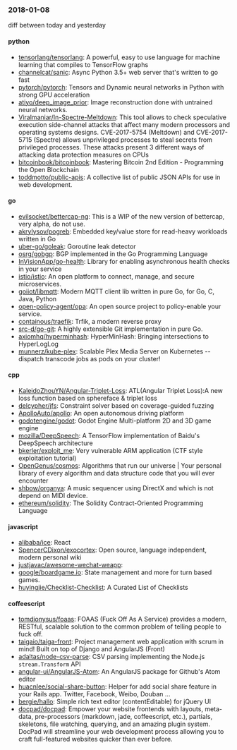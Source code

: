 ### 2018-01-08
diff between today and yesterday

#### python
* [tensorlang/tensorlang](https://github.com/tensorlang/tensorlang): A powerful, easy to use language for machine learning that compiles to TensorFlow graphs
* [channelcat/sanic](https://github.com/channelcat/sanic): Async Python 3.5+ web server that's written to go fast
* [pytorch/pytorch](https://github.com/pytorch/pytorch): Tensors and Dynamic neural networks in Python with strong GPU acceleration
* [atiyo/deep_image_prior](https://github.com/atiyo/deep_image_prior): Image reconstruction done with untrained neural networks.
* [Viralmaniar/In-Spectre-Meltdown](https://github.com/Viralmaniar/In-Spectre-Meltdown): This tool allows to check speculative execution side-channel attacks that affect many modern processors and operating systems designs. CVE-2017-5754 (Meltdown) and CVE-2017-5715 (Spectre) allows unprivileged processes to steal secrets from privileged processes. These attacks present 3 different ways of attacking data protection measures on CPUs 
* [bitcoinbook/bitcoinbook](https://github.com/bitcoinbook/bitcoinbook): Mastering Bitcoin 2nd Edition - Programming the Open Blockchain
* [toddmotto/public-apis](https://github.com/toddmotto/public-apis): A collective list of public JSON APIs for use in web development.

#### go
* [evilsocket/bettercap-ng](https://github.com/evilsocket/bettercap-ng): This is a WIP of the new version of bettercap, very alpha, do not use.
* [akrylysov/pogreb](https://github.com/akrylysov/pogreb): Embedded key/value store for read-heavy workloads written in Go
* [uber-go/goleak](https://github.com/uber-go/goleak): Goroutine leak detector
* [osrg/gobgp](https://github.com/osrg/gobgp): BGP implemented in the Go Programming Language
* [InVisionApp/go-health](https://github.com/InVisionApp/go-health): Library for enabling asynchronous health checks in your service
* [istio/istio](https://github.com/istio/istio): An open platform to connect, manage, and secure microservices.
* [goiiot/libmqtt](https://github.com/goiiot/libmqtt): Modern MQTT client lib written in pure Go, for Go, C, Java, Python
* [open-policy-agent/opa](https://github.com/open-policy-agent/opa): An open source project to policy-enable your service.
* [containous/traefik](https://github.com/containous/traefik): Trfik, a modern reverse proxy
* [src-d/go-git](https://github.com/src-d/go-git): A highly extensible Git implementation in pure Go.
* [axiomhq/hyperminhash](https://github.com/axiomhq/hyperminhash): HyperMinHash: Bringing intersections to HyperLogLog
* [munnerz/kube-plex](https://github.com/munnerz/kube-plex): Scalable Plex Media Server on Kubernetes -- dispatch transcode jobs as pods on your cluster!

#### cpp
* [KaleidoZhouYN/Angular-Triplet-Loss](https://github.com/KaleidoZhouYN/Angular-Triplet-Loss): ATL(Angular Triplet Loss):A new loss function based on sphereface & triplet loss
* [delcypher/jfs](https://github.com/delcypher/jfs): Constraint solver based on coverage-guided fuzzing
* [ApolloAuto/apollo](https://github.com/ApolloAuto/apollo): An open autonomous driving platform
* [godotengine/godot](https://github.com/godotengine/godot): Godot Engine  Multi-platform 2D and 3D game engine
* [mozilla/DeepSpeech](https://github.com/mozilla/DeepSpeech): A TensorFlow implementation of Baidu's DeepSpeech architecture
* [bkerler/exploit_me](https://github.com/bkerler/exploit_me): Very vulnerable ARM application (CTF style exploitation tutorial)
* [OpenGenus/cosmos](https://github.com/OpenGenus/cosmos): Algorithms that run our universe | Your personal library of every algorithm and data structure code that you will ever encounter
* [shbow/organya](https://github.com/shbow/organya): A music sequencer using DirectX and which is not depend on MIDI device.
* [ethereum/solidity](https://github.com/ethereum/solidity): The Solidity Contract-Oriented Programming Language

#### javascript
* [alibaba/ice](https://github.com/alibaba/ice):  React 
* [SpencerCDixon/exocortex](https://github.com/SpencerCDixon/exocortex): Open source, language independent, modern personal wiki
* [justjavac/awesome-wechat-weapp](https://github.com/justjavac/awesome-wechat-weapp):  
* [google/boardgame.io](https://github.com/google/boardgame.io): State management and more for turn based games.
* [huyingjie/Checklist-Checklist](https://github.com/huyingjie/Checklist-Checklist):  A Curated List of Checklists 

#### coffeescript
* [tomdionysus/foaas](https://github.com/tomdionysus/foaas): FOAAS (Fuck Off As A Service) provides a modern, RESTful, scalable solution to the common problem of telling people to fuck off.
* [taigaio/taiga-front](https://github.com/taigaio/taiga-front): Project management web application with scrum in mind! Built on top of Django and AngularJS (Front)
* [adaltas/node-csv-parse](https://github.com/adaltas/node-csv-parse): CSV parsing implementing the Node.js `stream.Transform` API
* [angular-ui/AngularJS-Atom](https://github.com/angular-ui/AngularJS-Atom): An AngularJS package for Github's Atom editor
* [huacnlee/social-share-button](https://github.com/huacnlee/social-share-button): Helper for add social share feature in your Rails app. Twitter, Facebook, Weibo, Douban ...
* [bergie/hallo](https://github.com/bergie/hallo): Simple rich text editor (contentEditable) for jQuery UI
* [docpad/docpad](https://github.com/docpad/docpad): Empower your website frontends with layouts, meta-data, pre-processors (markdown, jade, coffeescript, etc.), partials, skeletons, file watching, querying, and an amazing plugin system. DocPad will streamline your web development process allowing you to craft full-featured websites quicker than ever before.

